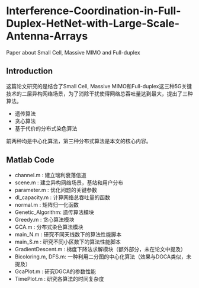 # Interference-Coordination-in-Full-Duplex-HetNet-with-Large-Scale-Antenna-Arrays
Paper about Small Cell, Massive MIMO and Full-duplex

## Introduction

这篇论文研究的是结合了Small Cell, Massive MIMO和Full-duplex这三种5G关键技术的二层异构网络场景，为了消除干扰使得网络总吞吐量达到最大，提出了三种算法。
- 遗传算法
- 贪心算法
- 基于代价的分布式染色算法

前两种均是中心化算法，第三种分布式算法是本文的核心内容。

## Matlab Code

- channel.m : 建立瑞利衰落信道
- scene.m : 建立异构网络场景，基站和用户分布
- parameter.m : 优化问题的关键参数
- dl_capacity.m : 计算网络总吞吐量的函数
- normal.m : 矩阵归一化函数
- Genetic_Algorithm: 遗传算法模块
- Greedy.m : 贪心算法模块
- GCA.m : 分布式染色算法模块
- main_N.m : 研究不同天线数下的算法性能脚本
- main_S.m : 研究不同小区数下的算法性能脚本
- GradientDescent.m : 梯度下降法求解模块（额外部分，未在论文中提及）
- Bicoloring.m, DFS.m: 一种利用二分图的中心化算法（效果与DGCA类似，未提及）
- GcaPlot.m : 研究DGCA的参数性能
- TimePlot.m : 研究各算法的时间复杂度
